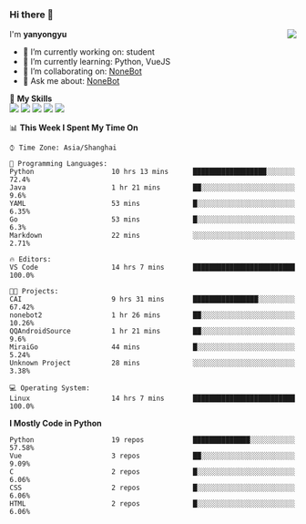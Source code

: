 ### Hi there 👋

<a href="#">
  <img align="right" src="https://github-readme-stats.vercel.app/api?username=yanyongyu&count_private=true&show_icons=true&bg_color=15,f2f7fd,E0EAFC" />
</a>

I'm **yanyongyu**

- 🔭 I’m currently working on: student
- 🌱 I’m currently learning: Python, VueJS
- 👯 I’m collaborating on: [NoneBot](https://github.com/nonebot)
- 💬 Ask me about: [NoneBot](https://github.com/nonebot)

🌟 **My Skills**  
![](https://img.shields.io/badge/-Python-3e74a2?style=flat-square&logo=Python&logoColor=fff)
![](https://img.shields.io/badge/-Vue-4fc08d?style=flat-square&logo=Vue.js&logoColor=fff)
![](https://img.shields.io/badge/-Node.js-339933?style=flat-square&logo=Node.js&logoColor=fff)
![](https://img.shields.io/badge/-Docker-2496ED?style=flat-square&logo=Docker&logoColor=fff)
![](https://img.shields.io/badge/-Linux-000000?style=flat-square&logo=Linux&logoColor=fff)

<!--START_SECTION:waka-->
📊 **This Week I Spent My Time On** 

```text
⌚︎ Time Zone: Asia/Shanghai

💬 Programming Languages: 
Python                   10 hrs 13 mins      ██████████████████░░░░░░░   72.4% 
Java                     1 hr 21 mins        ██░░░░░░░░░░░░░░░░░░░░░░░   9.6% 
YAML                     53 mins             █░░░░░░░░░░░░░░░░░░░░░░░░   6.35% 
Go                       53 mins             █░░░░░░░░░░░░░░░░░░░░░░░░   6.3% 
Markdown                 22 mins             ░░░░░░░░░░░░░░░░░░░░░░░░░   2.71%

🔥 Editors: 
VS Code                  14 hrs 7 mins       █████████████████████████   100.0%

🐱‍💻 Projects: 
CAI                      9 hrs 31 mins       ████████████████░░░░░░░░░   67.42% 
nonebot2                 1 hr 26 mins        ██░░░░░░░░░░░░░░░░░░░░░░░   10.26% 
QQAndroidSource          1 hr 21 mins        ██░░░░░░░░░░░░░░░░░░░░░░░   9.6% 
MiraiGo                  44 mins             █░░░░░░░░░░░░░░░░░░░░░░░░   5.24% 
Unknown Project          28 mins             ░░░░░░░░░░░░░░░░░░░░░░░░░   3.38%

💻 Operating System: 
Linux                    14 hrs 7 mins       █████████████████████████   100.0%

```

**I Mostly Code in Python** 

```text
Python                   19 repos            ██████████████░░░░░░░░░░░   57.58% 
Vue                      3 repos             ██░░░░░░░░░░░░░░░░░░░░░░░   9.09% 
C                        2 repos             █░░░░░░░░░░░░░░░░░░░░░░░░   6.06% 
CSS                      2 repos             █░░░░░░░░░░░░░░░░░░░░░░░░   6.06% 
HTML                     2 repos             █░░░░░░░░░░░░░░░░░░░░░░░░   6.06%

```



<!--END_SECTION:waka-->
